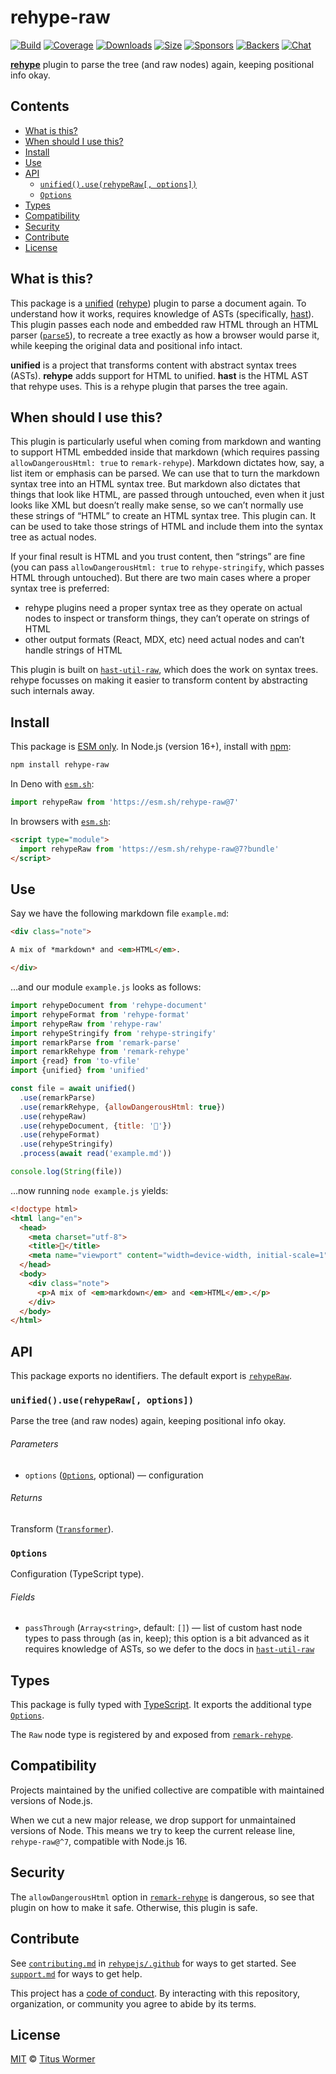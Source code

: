 # rehype-raw

[![Build][build-badge]][build]
[![Coverage][coverage-badge]][coverage]
[![Downloads][downloads-badge]][downloads]
[![Size][size-badge]][size]
[![Sponsors][sponsors-badge]][collective]
[![Backers][backers-badge]][collective]
[![Chat][chat-badge]][chat]

**[rehype][]** plugin to parse the tree (and raw nodes) again, keeping
positional info okay.

## Contents

*   [What is this?](#what-is-this)
*   [When should I use this?](#when-should-i-use-this)
*   [Install](#install)
*   [Use](#use)
*   [API](#api)
    *   [`unified().use(rehypeRaw[, options])`](#unifieduserehyperaw-options)
    *   [`Options`](#options)
*   [Types](#types)
*   [Compatibility](#compatibility)
*   [Security](#security)
*   [Contribute](#contribute)
*   [License](#license)

## What is this?

This package is a [unified][] ([rehype][]) plugin to parse a document again.
To understand how it works, requires knowledge of ASTs (specifically, [hast][]).
This plugin passes each node and embedded raw HTML through an HTML parser
([`parse5`][parse5]), to recreate a tree exactly as how a browser would parse
it, while keeping the original data and positional info intact.

**unified** is a project that transforms content with abstract syntax trees
(ASTs).
**rehype** adds support for HTML to unified.
**hast** is the HTML AST that rehype uses.
This is a rehype plugin that parses the tree again.

## When should I use this?

This plugin is particularly useful when coming from markdown and wanting to
support HTML embedded inside that markdown (which requires passing
`allowDangerousHtml: true` to `remark-rehype`).
Markdown dictates how, say, a list item or emphasis can be parsed.
We can use that to turn the markdown syntax tree into an HTML syntax tree.
But markdown also dictates that things that look like HTML, are passed through
untouched, even when it just looks like XML but doesn’t really make sense, so we
can’t normally use these strings of “HTML” to create an HTML syntax tree.
This plugin can.
It can be used to take those strings of HTML and include them into the syntax
tree as actual nodes.

If your final result is HTML and you trust content, then “strings” are fine
(you can pass `allowDangerousHtml: true` to `rehype-stringify`, which passes
HTML through untouched).
But there are two main cases where a proper syntax tree is preferred:

*   rehype plugins need a proper syntax tree as they operate on actual nodes to
    inspect or transform things, they can’t operate on strings of HTML
*   other output formats (React, MDX, etc) need actual nodes and can’t handle
    strings of HTML

This plugin is built on [`hast-util-raw`][hast-util-raw], which does the work on
syntax trees.
rehype focusses on making it easier to transform content by abstracting such
internals away.

## Install

This package is [ESM only][esm].
In Node.js (version 16+), install with [npm][]:

```sh
npm install rehype-raw
```

In Deno with [`esm.sh`][esmsh]:

```js
import rehypeRaw from 'https://esm.sh/rehype-raw@7'
```

In browsers with [`esm.sh`][esmsh]:

```html
<script type="module">
  import rehypeRaw from 'https://esm.sh/rehype-raw@7?bundle'
</script>
```

## Use

Say we have the following markdown file `example.md`:

```markdown
<div class="note">

A mix of *markdown* and <em>HTML</em>.

</div>
```

…and our module `example.js` looks as follows:

```js
import rehypeDocument from 'rehype-document'
import rehypeFormat from 'rehype-format'
import rehypeRaw from 'rehype-raw'
import rehypeStringify from 'rehype-stringify'
import remarkParse from 'remark-parse'
import remarkRehype from 'remark-rehype'
import {read} from 'to-vfile'
import {unified} from 'unified'

const file = await unified()
  .use(remarkParse)
  .use(remarkRehype, {allowDangerousHtml: true})
  .use(rehypeRaw)
  .use(rehypeDocument, {title: '🙌'})
  .use(rehypeFormat)
  .use(rehypeStringify)
  .process(await read('example.md'))

console.log(String(file))
```

…now running `node example.js` yields:

```html
<!doctype html>
<html lang="en">
  <head>
    <meta charset="utf-8">
    <title>🙌</title>
    <meta name="viewport" content="width=device-width, initial-scale=1">
  </head>
  <body>
    <div class="note">
      <p>A mix of <em>markdown</em> and <em>HTML</em>.</p>
    </div>
  </body>
</html>
```

## API

This package exports no identifiers.
The default export is [`rehypeRaw`][api-rehype-raw].

### `unified().use(rehypeRaw[, options])`

Parse the tree (and raw nodes) again, keeping positional info okay.

###### Parameters

*   `options` ([`Options`][api-options], optional)
    — configuration

###### Returns

Transform ([`Transformer`][transformer]).

### `Options`

Configuration (TypeScript type).

###### Fields

*   `passThrough` (`Array<string>`, default: `[]`)
    — list of custom hast node types to pass through (as in, keep); this option
    is a bit advanced as it requires knowledge of ASTs, so we defer to the docs
    in [`hast-util-raw`][hast-util-raw]

## Types

This package is fully typed with [TypeScript][].
It exports the additional type [`Options`][api-options].

The `Raw` node type is registered by and exposed from
[`remark-rehype`][remark-rehype].

## Compatibility

Projects maintained by the unified collective are compatible with maintained
versions of Node.js.

When we cut a new major release, we drop support for unmaintained versions of
Node.
This means we try to keep the current release line, `rehype-raw@^7`, compatible
with Node.js 16.

## Security

The `allowDangerousHtml` option in [`remark-rehype`][remark-rehype] is
dangerous, so see that plugin on how to make it safe.
Otherwise, this plugin is safe.

## Contribute

See [`contributing.md`][contributing] in [`rehypejs/.github`][health] for ways
to get started.
See [`support.md`][support] for ways to get help.

This project has a [code of conduct][coc].
By interacting with this repository, organization, or community you agree to
abide by its terms.

## License

[MIT][license] © [Titus Wormer][author]

<!-- Definitions -->

[build-badge]: https://github.com/rehypejs/rehype-raw/workflows/main/badge.svg

[build]: https://github.com/rehypejs/rehype-raw/actions

[coverage-badge]: https://img.shields.io/codecov/c/github/rehypejs/rehype-raw.svg

[coverage]: https://codecov.io/github/rehypejs/rehype-raw

[downloads-badge]: https://img.shields.io/npm/dm/rehype-raw.svg

[downloads]: https://www.npmjs.com/package/rehype-raw

[size-badge]: https://img.shields.io/bundlejs/size/rehype-raw

[size]: https://bundlejs.com/?q=rehype-raw

[sponsors-badge]: https://opencollective.com/unified/sponsors/badge.svg

[backers-badge]: https://opencollective.com/unified/backers/badge.svg

[collective]: https://opencollective.com/unified

[chat-badge]: https://img.shields.io/badge/chat-discussions-success.svg

[chat]: https://github.com/rehypejs/rehype/discussions

[npm]: https://docs.npmjs.com/cli/install

[esm]: https://gist.github.com/sindresorhus/a39789f98801d908bbc7ff3ecc99d99c

[esmsh]: https://esm.sh

[health]: https://github.com/rehypejs/.github

[contributing]: https://github.com/rehypejs/.github/blob/HEAD/contributing.md

[support]: https://github.com/rehypejs/.github/blob/HEAD/support.md

[coc]: https://github.com/rehypejs/.github/blob/HEAD/code-of-conduct.md

[license]: license

[author]: https://wooorm.com

[typescript]: https://www.typescriptlang.org

[parse5]: https://github.com/inikulin/parse5

[unified]: https://github.com/unifiedjs/unified

[transformer]: https://github.com/unifiedjs/unified?tab=readme-ov-file#transformer

[hast]: https://github.com/syntax-tree/hast

[hast-util-raw]: https://github.com/syntax-tree/hast-util-raw

[rehype]: https://github.com/rehypejs/rehype

[remark-rehype]: https://github.com/remarkjs/remark-rehype

[api-options]: [[options]]

[api-rehype-raw]: [[unifieduserehyperaw-options]]
